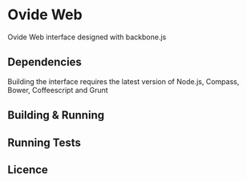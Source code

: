 # Ovide Web

Ovide Web interface designed with backbone.js

## Dependencies

Building the interface requires the latest version of Node.js, Compass, Bower, Coffeescript and Grunt
 
## Building & Running

## Running Tests

## Licence
